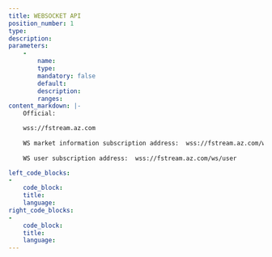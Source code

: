 ```yaml
---
title: WEBSOCKET API
position_number: 1
type:
description:
parameters:
    -
        name:
        type:
        mandatory: false
        default:
        description:
        ranges:
content_markdown: |-
    Official:

    wss://fstream.az.com
    
    WS market information subscription address:  wss://fstream.az.com/ws/market
    
    WS user subscription address:  wss://fstream.az.com/ws/user

left_code_blocks:
-
    code_block:
    title:
    language:
right_code_blocks:
-
    code_block:
    title:
    language:
---
```

